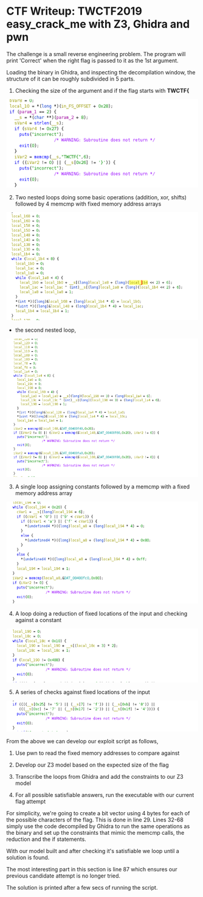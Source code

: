 # CTF Writeup: TWCTF2019 easy_crack_me with Z3, Ghidra and pwn

The challenge is a small reverse engineering problem.
The program will print 'Correct' when the right flag is passed to it
as the 1st argument.

Loading the binary in Ghidra, and inspecting the decompilation window, the
structure of it can be roughly subdivided in 5 parts.

1. Checking the size of the argument and if the flag starts with **TWCTF{**

![twctf_0](images/twctf_easy_crack_me_0.png)

2. Two nested loops doing some basic operations (addition, xor, shifts) followed by 4 memcmp with fixed memory address arrays 

![twctf_1](./images/twctf_easy_crack_me_1.png)

  - the second nested loop,

![twctf_2](./images/twctf_easy_crack_me_2.png)

3. A single loop assigning constants followed by a memcmp with a fixed memory address array

![twctf_3](./images/twctf_easy_crack_me_3.png)

4. A loop doing a reduction of fixed locations of the input and checking against a constant

![twctf_4](./images/twctf_easy_crack_me_4.png)

5. A series of checks against fixed locations of the input

![twctf_5](./images/twctf_easy_crack_me_5.png)

From the above we can develop our exploit script as follows,

1. Use pwn to read the fixed memory addresses to compare against

2. Develop our Z3 model based on the expected size of the flag

3. Transcribe the loops from Ghidra and add the constraints to our Z3 model

4. For all possible satisfiable answers, run the executable with our current flag attempt


For simplicity, we're going to create a bit vector using 4 bytes for each of the possible characters of the flag.
This is done in line 29.
Lines 32-68 simply use the code decompiled by Ghidra to run the same operations as the binary and set up the constraints
that mimic the memcmp calls, the reduction and the if statements.

With our model built and after checking it's satisfiable we loop until a solution is found.

The most interesting part in this section is line 87 which ensures our previous candidate attempt is no longer tried.

The solution is printed after a few secs of running the script.
